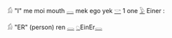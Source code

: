 𓀁 "I" me moi mouth [𓂋](𓂋) mek ego yek [𓎡](𓎡) 1 one [𓅱](𓅱) Einer :  

𓀁 "ER" (person) ren [𓂋](𓂋) [𓆇](𓆇)EinEr[𓂋](𓂋)  
